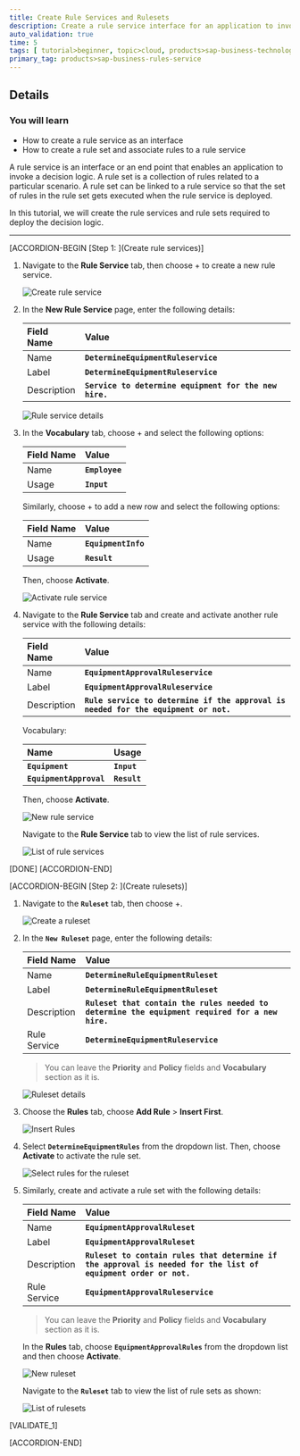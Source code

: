 ```yaml
---
title: Create Rule Services and Rulesets
description: Create a rule service interface for an application to invoke the decision logic by associating the rule to a ruleset of the rule service.
auto_validation: true
time: 5
tags: [ tutorial>beginner, topic>cloud, products>sap-business-technology-platform, products>sap-btp--cloud-foundry-environment]
primary_tag: products>sap-business-rules-service
---
```


## Details
### You will learn
  - How to create a rule service as an interface
  - How to create a rule set and associate rules to a rule service

A rule service is an interface or an end point that enables an application to invoke a decision logic. A rule set is a collection of rules related to a particular scenario. A rule set can be linked to a rule service so that the set of rules in the rule set gets executed when the rule service is deployed.

In this tutorial, we will create the rule services and rule sets required to deploy the decision logic.


---

[ACCORDION-BEGIN [Step 1: ](Create rule services)]

1. Navigate to the **Rule Service** tab, then choose + to create a new rule service.

    ![Create rule service](create_rule_service1.png)

2. In the **New Rule Service** page, enter the following details:

    |  Field Name     | Value
    |  :------------- | :-------------
    |  Name           | **`DetermineEquipmentRuleservice`**
    |  Label         | **`DetermineEquipmentRuleservice`**
    |  Description    | **`Service to determine equipment for the new hire.`**

    ![Rule service details](create_rule_service2.png)

3. In the **Vocabulary** tab, choose + and select the following options:

    |  Field Name     | Value
    |  :------------- | :-------------
    |  Name           | **`Employee`**
    |  Usage         | **`Input`**

    Similarly, choose + to add a new row and select the following options:

    |  Field Name     | Value
    |  :------------- | :-------------
    |  Name           | **`EquipmentInfo`**
    |  Usage         | **`Result`**

    Then, choose **Activate**.

    ![Activate rule service](create_rule_service3.png)

4. Navigate to the **Rule Service** tab and create and activate another rule service with the following details:

    |  Field Name     | Value
    |  :------------- | :-------------
    |  Name           | **`EquipmentApprovalRuleservice`**
    |  Label         | **`EquipmentApprovalRuleservice`**
    |  Description    | **`Rule service to determine if the approval is needed for the equipment or not.`**

    Vocabulary:

    |  Name     | Usage
    |  :------------- | :-------------
    |  **`Equipment`**           | **`Input`**
    |  **`EquipmentApproval`**    | **`Result`**

    Then, choose **Activate**.

    ![New rule service](create_rule_service4.png)

    Navigate to the **Rule Service** tab to view the list of rule services.

    ![List of rule services](create_rule_service5.png)

[DONE]
[ACCORDION-END]

[ACCORDION-BEGIN [Step 2: ](Create rulesets)]

1. Navigate to the **`Ruleset`** tab, then choose +.

    ![Create a ruleset](create_ruleset1.png)

2. In the **`New Ruleset`** page, enter the following details:

    |  Field Name     | Value
    |  :------------- | :-------------
    |  Name           | **`DetermineRuleEquipmentRuleset`**
    |  Label         | **`DetermineRuleEquipmentRuleset`**
    |  Description    | **`Ruleset that contain the rules needed to determine the equipment required for a new hire.`**
    |  Rule Service   |  **`DetermineEquipmentRuleservice`**

    >You can leave the **Priority** and **Policy** fields and **Vocabulary** section as it is.

    ![Ruleset details](create_ruleset2.png)

3. Choose the **Rules** tab, choose **Add Rule** > **Insert First**.

    ![Insert Rules](create_ruleset3.png)

4. Select **`DetermineEquipmentRules`** from the dropdown list. Then, choose **Activate** to activate the rule set.

    ![Select rules for the ruleset](create_ruleset4.png)

5. Similarly, create and activate a rule set with the following details:

    |  Field Name     | Value
    |  :------------- | :-------------
    |  Name           | **`EquipmentApprovalRuleset`**
    |  Label         | **`EquipmentApprovalRuleset`**
    |  Description    | **`Ruleset to contain rules that determine if the approval is needed for the list of equipment order or not.`**
    |  Rule Service   |  **`EquipmentApprovalRuleservice`**

    >You can leave the **Priority** and **Policy** fields and **Vocabulary** section as it is.

    In the **Rules** tab, choose **`EquipmentApprovalRules`** from the dropdown list and then choose **Activate**.

    ![New ruleset](create_ruleset5.png)

    Navigate to the **`Ruleset`** tab to view the list of rule sets as shown:

    ![List of rulesets](create_ruleset6.png)

[VALIDATE_1]

[ACCORDION-END]
